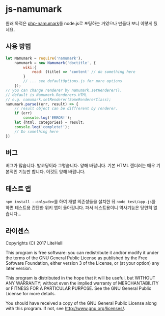 # js-namumark
원래 목적은 [php-namumark](https://github.com/koreapyj/php-namumark)를 node.js로 포팅하는 거였으나 만들다 보니 이렇게 됬네요.

## 사용 방법
```js
let Namumark = require('namumark'),
    namumark = new Namumark('doctitle', {
        wiki:{
            read: (title) => 'content' // do something here
        }
        // ... see defaultOptions.js for more options
    });
// you can change renderer by namumark.setRenderer().
// default is Namumark.Renderers.HTML
// e.g. namumark.setRenderer(SomeRendererClass);
namumark.parse((err, result) => {
    // result object can be diffrerent by renderer.
    if (err)
        console.log('ERROR!');
    let {html, categories} = result;
    console.log('complete!');
    // Do something here
})
```

## 버그
버그가 많습니다. 발코딩이라 그렇습니다. 양해 바랍니다.
기본 HTML 렌더러는 매우 기본적인 기능만 합니다. 이것도 양해 바랍니다.

## 테스트 앱
`npm install --only=dev`를 하여 개발 의존성들을 설치한 뒤 `node test/app.js`를 하면 테스트용 간단한 위키 앱이 돌아갑니다. 파서 테스트용이니 역사기능은 당연히 없습니다...

## 라이센스
Copyrights (C) 2017 LiteHell

This program is free software: you can redistribute it and/or modify
it under the terms of the GNU General Public License as published by
the Free Software Foundation, either version 3 of the License, or
(at your option) any later version.

This program is distributed in the hope that it will be useful,
but WITHOUT ANY WARRANTY; without even the implied warranty of
MERCHANTABILITY or FITNESS FOR A PARTICULAR PURPOSE.  See the
GNU General Public License for more details.

You should have received a copy of the GNU General Public License
along with this program.  If not, see <http://www.gnu.org/licenses/>.